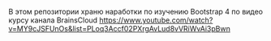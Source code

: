 В этом репозитории храню наработки по изучению Bootstrap 4 по видео курсу канала  BrainsCloud  https://www.youtube.com/watch?v=MY9cJSFUnOs&list=PLoq3Accf02PXrgAvLud8vVRiWvAi3pBwn
